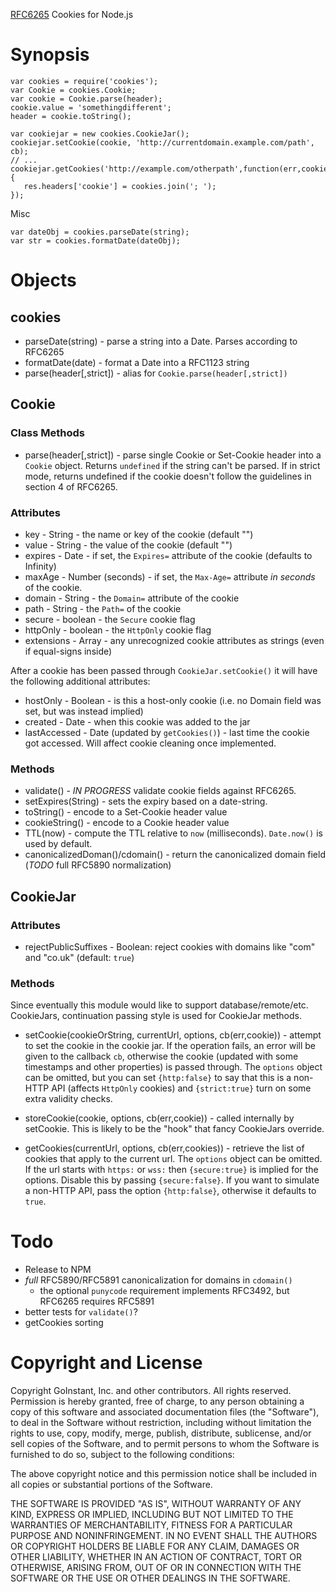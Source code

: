 [RFC6265](http://tools.ietf.org/html/rfc6265) Cookies for Node.js

# Synopsis

    var cookies = require('cookies');
    var Cookie = cookies.Cookie;
    var cookie = Cookie.parse(header);
    cookie.value = 'somethingdifferent';
    header = cookie.toString();
    
    var cookiejar = new cookies.CookieJar();
    cookiejar.setCookie(cookie, 'http://currentdomain.example.com/path', cb);
    // ...
    cookiejar.getCookies('http://example.com/otherpath',function(err,cookies) {
       res.headers['cookie'] = cookies.join('; ');
    });

Misc

    var dateObj = cookies.parseDate(string);
    var str = cookies.formatDate(dateObj);

# Objects

## cookies

  * parseDate(string) - parse a string into a Date.  Parses according to RFC6265
  * formatDate(date) - format a Date into a RFC1123 string
  * parse(header[,strict]) - alias for `Cookie.parse(header[,strict])`

## Cookie

### Class Methods

  * parse(header[,strict]) - parse single Cookie or Set-Cookie header into a `Cookie` object.  Returns `undefined` if the string can't be parsed.  If in strict mode, returns undefined if the cookie doesn't follow the guidelines in section 4 of RFC6265.

### Attributes

  * key - String - the name or key of the cookie (default "")
  * value - String - the value of the cookie (default "")
  * expires - Date - if set, the `Expires=` attribute of the cookie (defaults to Infinity)
  * maxAge - Number (seconds) - if set, the `Max-Age=` attribute _in seconds_ of the cookie.
  * domain - String - the `Domain=` attribute of the cookie
  * path - String - the `Path=` of the cookie
  * secure - boolean - the `Secure` cookie flag
  * httpOnly - boolean - the `HttpOnly` cookie flag
  * extensions - Array - any unrecognized cookie attributes as strings (even if equal-signs inside)
               
After a cookie has been passed through `CookieJar.setCookie()` it will have the following additional attributes:

  * hostOnly - Boolean - is this a host-only cookie (i.e. no Domain field was set, but was instead implied)
  * created - Date - when this cookie was added to the jar
  * lastAccessed - Date (updated by `getCookies()`) - last time the cookie got accessed. Will affect cookie cleaning once implemented.

### Methods

  * validate() - *IN PROGRESS* validate cookie fields against RFC6265.
  * setExpires(String) - sets the expiry based on a date-string.
  * toString() - encode to a Set-Cookie header value
  * cookieString() - encode to a Cookie header value
  * TTL(now) - compute the TTL relative to `now` (milliseconds).  `Date.now()` is used by default.
  * canonicalizedDoman()/cdomain() - return the canonicalized domain field (*TODO* full RFC5890 normalization)

## CookieJar

### Attributes

  * rejectPublicSuffixes - Boolean: reject cookies with domains like "com" and "co.uk" (default: `true`)
                         
### Methods

Since eventually this module would like to support database/remote/etc. CookieJars, continuation passing style is used for CookieJar methods.

  * setCookie(cookieOrString, currentUrl, options, cb(err,cookie)) - attempt to set the cookie in the cookie jar.  If the operation fails, an error will be given to the callback `cb`, otherwise the cookie (updated with some timestamps and other properties) is passed through.  The `options` object can be omitted, but you can set `{http:false}` to say that this is a non-HTTP API (affects `HttpOnly` cookies) and `{strict:true}` turn on some extra validity checks.
                                                                   
  * storeCookie(cookie, options, cb(err,cookie)) - called internally by setCookie.  This is likely to be the "hook" that fancy CookieJars override.
                                                
  * getCookies(currentUrl, options, cb(err,cookies)) - retrieve the list of cookies that apply to the current url.  The `options` object can be omitted.  If the url starts with `https:` or `wss:` then `{secure:true}` is implied for the options.  Disable this by passing `{secure:false}`.  If you want to simulate a non-HTTP API, pass the option `{http:false}`, otherwise it defaults to `true`.

# Todo

  * Release to NPM
  * _full_ RFC5890/RFC5891 canonicalization for domains in `cdomain()`
    * the optional `punycode` requirement implements RFC3492, but RFC6265 requires RFC5891
  * better tests for `validate()`?
  * getCookies sorting

# Copyright and License

Copyright GoInstant, Inc. and other contributors. All rights reserved.
Permission is hereby granted, free of charge, to any person obtaining a copy
of this software and associated documentation files (the "Software"), to
deal in the Software without restriction, including without limitation the
rights to use, copy, modify, merge, publish, distribute, sublicense, and/or
sell copies of the Software, and to permit persons to whom the Software is
furnished to do so, subject to the following conditions:

The above copyright notice and this permission notice shall be included in
all copies or substantial portions of the Software.

THE SOFTWARE IS PROVIDED "AS IS", WITHOUT WARRANTY OF ANY KIND, EXPRESS OR
IMPLIED, INCLUDING BUT NOT LIMITED TO THE WARRANTIES OF MERCHANTABILITY,
FITNESS FOR A PARTICULAR PURPOSE AND NONINFRINGEMENT. IN NO EVENT SHALL THE
AUTHORS OR COPYRIGHT HOLDERS BE LIABLE FOR ANY CLAIM, DAMAGES OR OTHER
LIABILITY, WHETHER IN AN ACTION OF CONTRACT, TORT OR OTHERWISE, ARISING
FROM, OUT OF OR IN CONNECTION WITH THE SOFTWARE OR THE USE OR OTHER DEALINGS
IN THE SOFTWARE.

